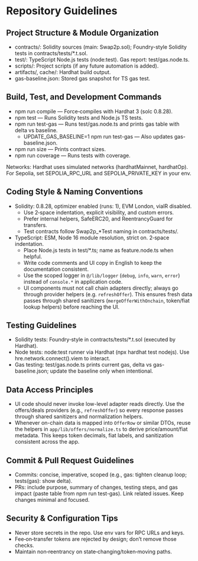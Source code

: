 # Repository Guidelines

## Project Structure & Module Organization
- contracts/: Solidity sources (main: Swap2p.sol); Foundry-style Solidity tests in contracts/tests/*.t.sol.
- test/: TypeScript Node.js tests (node:test). Gas report: test/gas.node.ts.
- scripts/: Project scripts (if any future automation is added).
- artifacts/, cache/: Hardhat build output.
- gas-baseline.json: Stored gas snapshot for TS gas test.

## Build, Test, and Development Commands
- npm run compile — Force‑compiles with Hardhat 3 (solc 0.8.28).
- npm test — Runs Solidity tests and Node.js TS tests.
- npm run test-gas — Runs test/gas.node.ts and prints gas table with delta vs baseline.
  - UPDATE_GAS_BASELINE=1 npm run test-gas — Also updates gas-baseline.json.
- npm run size — Prints contract sizes.
- npm run coverage — Runs tests with coverage.

Networks: Hardhat uses simulated networks (hardhatMainnet, hardhatOp). For Sepolia, set SEPOLIA_RPC_URL and SEPOLIA_PRIVATE_KEY in your env.

## Coding Style & Naming Conventions
- Solidity: 0.8.28, optimizer enabled (runs: 1), EVM London, viaIR disabled.
  - Use 2‑space indentation, explicit visibility, and custom errors.
  - Prefer internal helpers, SafeERC20, and ReentrancyGuard for transfers.
  - Test contracts follow Swap2p_*Test naming in contracts/tests/.
- TypeScript: ESM, Node 16 module resolution, strict on. 2‑space indentation.
  - Place Node.js tests in test/*.ts; name as feature.node.ts when helpful.
  - Write code comments and UI copy in English to keep the documentation consistent.
  - Use the scoped logger in `@/lib/logger` (`debug`, `info`, `warn`, `error`) instead of `console.*` in application code.
  - UI components must not call chain adapters directly; always go through provider helpers (e.g. `refreshOffer`). This ensures fresh data passes through shared sanitizers (`mergeOfferWithOnchain`, token/fiat lookup helpers) before reaching the UI.

## Testing Guidelines
- Solidity tests: Foundry‑style in contracts/tests/*.t.sol (executed by Hardhat).
- Node tests: node:test runner via Hardhat (npx hardhat test nodejs). Use hre.network.connect().viem to interact.
- Gas testing: test/gas.node.ts prints current gas, delta vs gas-baseline.json; update the baseline only when intentional.

## Data Access Principles
- UI code should never invoke low-level adapter reads directly. Use the offers/deals providers (e.g., `refreshOffer`) so every response passes through shared sanitizers and normalization helpers.
- Whenever on-chain data is mapped into `OfferRow` or similar DTOs, reuse the helpers in `app/lib/offers/normalize.ts` to derive price/amount/fiat metadata. This keeps token decimals, fiat labels, and sanitization consistent across the app.

## Commit & Pull Request Guidelines
- Commits: concise, imperative, scoped (e.g., gas: tighten cleanup loop; tests(gas): show delta).
- PRs: include purpose, summary of changes, testing steps, and gas impact (paste table from npm run test-gas). Link related issues. Keep changes minimal and focused.

## Security & Configuration Tips
- Never store secrets in the repo. Use env vars for RPC URLs and keys.
- Fee‑on‑transfer tokens are rejected by design; don’t remove those checks.
- Maintain non‑reentrancy on state‑changing/token‑moving paths.
